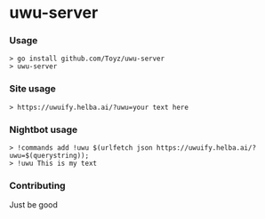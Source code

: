 # uwu-server

### Usage
```
> go install github.com/Toyz/uwu-server
> uwu-server
```

### Site usage
`> https://uwuify.helba.ai/?uwu=your text here`

### Nightbot usage
```
> !commands add !uwu $(urlfetch json https://uwuify.helba.ai/?uwu=$(querystring));
> !uwu This is my text
```

### Contributing
Just be good
